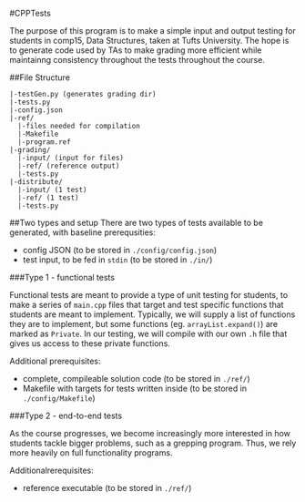 #CPPTests

The purpose of this program is to make a simple input and output testing for students in comp15, Data Structures, taken at Tufts University. The hope is to generate code used by TAs to make grading more efficient while maintainng consistency throughout the tests throughout the course. 

##File Structure
```
|-testGen.py (generates grading dir)
|-tests.py
|-config.json
|-ref/
  |-files needed for compilation
  |-Makefile
  |-program.ref
|-grading/
  |-input/ (input for files)
  |-ref/ (reference output)
  |-tests.py
|-distribute/
  |-input/ (1 test)
  |-ref/ (1 test)
  |-tests.py
```

##Two types and setup
There are two types of tests available to be generated, with baseline prerequsities:
* config JSON (to be stored in `./config/config.json`)
* test input, to be fed in `stdin` (to be stored in `./in/`)

###Type 1 - functional tests

Functional tests are meant to provide a type of unit testing for students, to make a series of `main.cpp` files that target and test specific functions that students are meant to implement. Typically, we will supply a list of functions they are to implement, but some functions (eg. `arrayList.expand()`) are marked as `Private`. In our testing, we will compile with our own `.h` file that gives us access to these private functions.

Additional prerequisites:
* complete, compileable solution code (to be stored in `./ref/`)
* Makefile with targets for tests written inside (to be stored in `./config/Makefile`)

###Type 2 - end-to-end tests

As the course progresses, we become increasingly more interested in how students tackle bigger problems, such as a grepping program. Thus, we rely more heavily on full functionality programs. 

Additionalrerequisites:
* reference executable (to be stored in `./ref/`)
